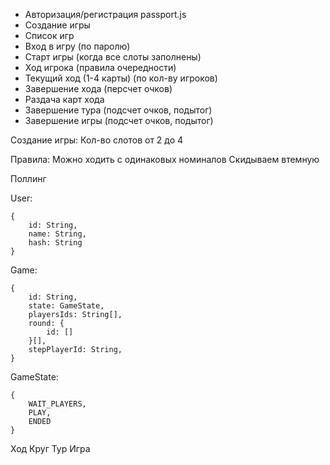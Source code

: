- Авторизация/регистрация passport.js
- Создание игры
- Список игр
- Вход в игру (по паролю)
- Старт игры (когда все слоты заполнены)
- Ход игрока (правила очередности)
- Текущий ход (1-4 карты) (по кол-ву игроков)
- Завершение хода (персчет очков)
- Раздача карт хода
- Завершение тура (подсчет очков, подытог)
- Завершение игры (подсчет очков, подытог)

Создание игры:
Кол-во слотов от 2 до 4

Правила:
Можно ходить с одинаковых номиналов
Скидываем втемную


Поллинг



User:
```
{
	id: String,
	name: String,
	hash: String
}
```

Game:
```
{
	id: String,
	state: GameState,
	playersIds: String[],
	round: {
		id: []
	}[],
	stepPlayerId: String,
}
```

GameState:
```
{
	WAIT_PLAYERS,
	PLAY,
	ENDED
}
```

Ход
Круг
Тур
Игра
